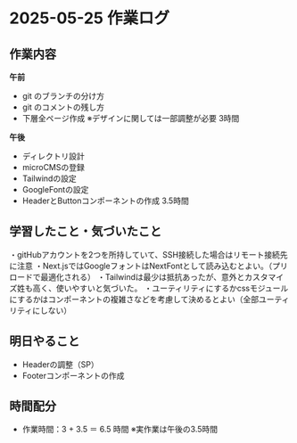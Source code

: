 # 2025-05-25 作業ログ

## 作業内容

**午前**
- git のブランチの分け方
- git のコメントの残し方
- 下層全ページ作成
  ※デザインに関しては一部調整が必要
3時間

**午後**
- ディレクトリ設計
- microCMSの登録
- Tailwindの設定
- GoogleFontの設定
- HeaderとButtonコンポーネントの作成
3.5時間

## 学習したこと・気づいたこと
・gitHubアカウントを2つを所持していて、SSH接続した場合はリモート接続先に注意
・Next.jsではGoogleフォントはNextFontとして読み込むとよい。（プリロードで最適化される）
・Tailwindは最少は抵抗あったが、意外とカスタマイズ姓も高く、使いやすいと気づいた。
・ユーティリティにするかcssモジュールにするかはコンポーネントの複雑さなどを考慮して決めるとよい（全部ユーティリティにしない）

## 明日やること
- Headerの調整（SP）
- Footerコンポーネントの作成

## 時間配分
- 作業時間：3 + 3.5 ＝ 6.5 時間
※実作業は午後の3.5時間

